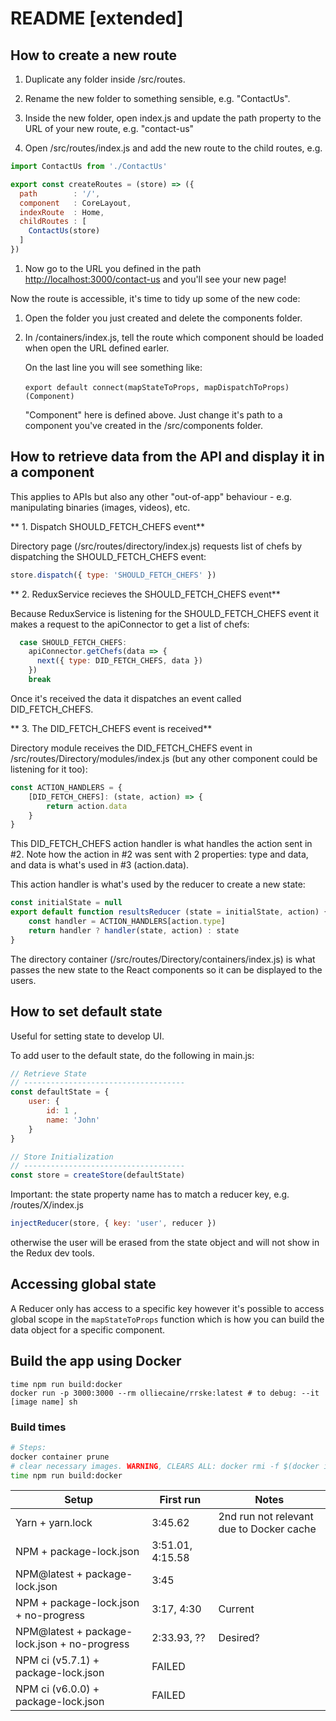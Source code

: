 # README [extended]

## How to create a new route

1. Duplicate any folder inside /src/routes.

1. Rename the new folder to something sensible, e.g. "ContactUs".

1. Inside the new folder, open index.js and update the path property to the URL of your new route, e.g. "contact-us"

1. Open /src/routes/index.js and add the new route to the child routes, e.g.

  ```javascript
  import ContactUs from './ContactUs'

  export const createRoutes = (store) => ({
    path        : '/',
    component   : CoreLayout,
    indexRoute  : Home,
    childRoutes : [
      ContactUs(store)
    ]
  })
  ```

1. Now go to the URL you defined in the path [http://localhost:3000/contact-us](http://localhost:3000/contact-us) and you'll see your new page!

Now the route is accessible, it's time to tidy up some of the new code:

1. Open the folder you just created and delete the components folder.

1. In  /containers/index.js, tell the route which component should be loaded when open the URL defined earler.

   On the last line you will see something like:

   ​```export default connect(mapStateToProps, mapDispatchToProps)(Component)```

   "Component" here is defined above. Just change it's path to a component you've created in the /src/components folder.

## How to retrieve data from the API and display it in a component

This applies to APIs but also any other "out-of-app" behaviour - e.g. manipulating binaries (images, videos), etc.

** 1. Dispatch SHOULD_FETCH_CHEFS event**

Directory page (/src/routes/directory/index.js) requests list of chefs by dispatching the SHOULD_FETCH_CHEFS event:

```javascript
store.dispatch({ type: 'SHOULD_FETCH_CHEFS' })
```

** 2. ReduxService recieves the SHOULD_FETCH_CHEFS event**

Because ReduxService is listening for the SHOULD_FETCH_CHEFS event it makes a request to the apiConnector to get a list of chefs:

```javascript
  case SHOULD_FETCH_CHEFS:
    apiConnector.getChefs(data => {
      next({ type: DID_FETCH_CHEFS, data })
    })
    break
```

Once it's received the data it dispatches an event called DID_FETCH_CHEFS.

** 3. The DID_FETCH_CHEFS event is received**

Directory module receives the DID_FETCH_CHEFS event in /src/routes/Directory/modules/index.js (but any other component could be listening for it too):

```javascript
const ACTION_HANDLERS = {
    [DID_FETCH_CHEFS]: (state, action) => {
        return action.data
    }
}
```

This DID_FETCH_CHEFS action handler is what handles the action sent in #2. Note how the action in #2 was sent with 2 properties: type and data, and data is what's used in #3 (action.data).

This action handler is what's used by the reducer to create a new state:

```javascript
const initialState = null
export default function resultsReducer (state = initialState, action) {
    const handler = ACTION_HANDLERS[action.type]
    return handler ? handler(state, action) : state
}
```

The directory container (/src/routes/Directory/containers/index.js) is what passes the new state to the React components so it can be displayed to the users.

## How to set default state

Useful for setting state to develop UI.

To add user to the default state, do the following in main.js:

```javascript
// Retrieve State
// ------------------------------------
const defaultState = {
    user: {
        id: 1 ,
        name: 'John'
    }
}

// Store Initialization
// ------------------------------------
const store = createStore(defaultState)
```

Important: the state property name has to match a reducer key, e.g. /routes/X/index.js

```javascript
injectReducer(store, { key: 'user', reducer })
```

otherwise the user will be erased from the state object and will not show in the Redux dev tools.

## Accessing global state

A Reducer only has access to a specific key however it's possible to access global scope in the `mapStateToProps` function which is how you can build the data object for a specific component.

## Build the app using Docker

```
time npm run build:docker
docker run -p 3000:3000 --rm olliecaine/rrske:latest # to debug: --it [image name] sh
```

### Build times

```bash
# Steps:
docker container prune
# clear necessary images. WARNING, CLEARS ALL: docker rmi -f $(docker images -q)
time npm run build:docker
```

| Setup                                        | First run        | Notes                                    |
| -------------------------------------------- | ---------------- | ---------------------------------------- |
| Yarn + yarn.lock                             | 3:45.62          | 2nd run not relevant due to Docker cache |
| NPM + package-lock.json                      | 3:51.01, 4:15.58 |                                          |
| NPM@latest + package-lock.json               | 3:45             |                                          |
| NPM + package-lock.json + no-progress        | 3:17, 4:30       | Current                                  |
| NPM@latest + package-lock.json + no-progress | 2:33.93, ??      | Desired?                                 |
| NPM ci (v5.7.1) + package-lock.json          | FAILED           |                                          |
| NPM ci (v6.0.0) + package-lock.json          | FAILED           |                                          |
